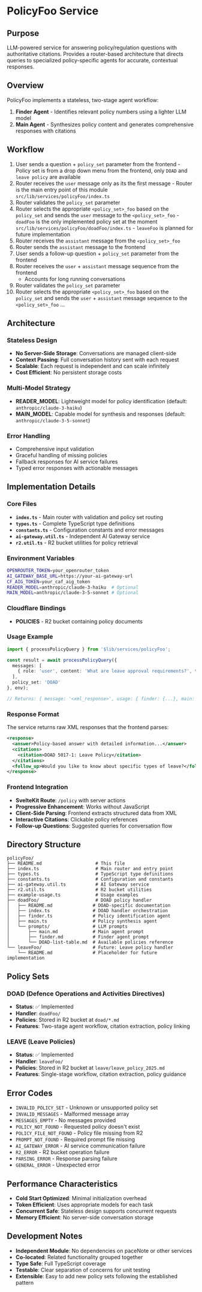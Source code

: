 # PolicyFoo Service

## Purpose
LLM-powered service for answering policy/regulation questions with authoritative citations. Provides a router-based architecture that directs queries to specialized policy-specific agents for accurate, contextual responses.

## Overview
PolicyFoo implements a stateless, two-stage agent workflow:
1. **Finder Agent** - Identifies relevant policy numbers using a lighter LLM model
2. **Main Agent** - Synthesizes policy content and generates comprehensive responses with citations

## Workflow
   1. User sends a question + `policy_set` parameter from the frontend
    - Policy set is from a drop down menu from the frontend, only `DOAD` and `leave policy` are available
   2. Router receives the `user` message only as its the first message
    - Router is the main entry point of this module `src/lib/services/policyFoo/index.ts`
   3. Router validates the `policy_set` parameter
   4. Router selects the appropriate `<policy_set>_foo` based on the `policy_set` and sends the `user` message to the `<policy_set>_foo`
    - `doadFoo` is the only implemented policy set at the moment `src/lib/services/policyFoo/doadFoo/index.ts`
    - `leaveFoo` is planned for future implementation
   5. Router receives the `assistant` message from the `<policy_set>_foo`
   6. Router sends the `assistant` message to the frontend
   7. User sends a follow-up question + `policy_set` parameter from the frontend
   8. Router receives the `user` + `assistant` message sequence from the frontend
      - Accounts for long running conversations
   9. Router validates the `policy_set` parameter
   10. Router selects the appropriate `<policy_set>_foo` based on the `policy_set` and sends the `user` + `assistant` message sequence to the `<policy_set>_foo`
   ...

## Architecture

### Stateless Design
- **No Server-Side Storage**: Conversations are managed client-side
- **Context Passing**: Full conversation history sent with each request
- **Scalable**: Each request is independent and can scale infinitely
- **Cost Efficient**: No persistent storage costs

### Multi-Model Strategy
- **READER_MODEL**: Lightweight model for policy identification (default: `anthropic/claude-3-haiku`)
- **MAIN_MODEL**: Capable model for synthesis and responses (default: `anthropic/claude-3-5-sonnet`)

### Error Handling
- Comprehensive input validation
- Graceful handling of missing policies
- Fallback responses for AI service failures
- Typed error responses with actionable messages

## Implementation Details

### Core Files
- **`index.ts`** - Main router with validation and policy set routing
- **`types.ts`** - Complete TypeScript type definitions
- **`constants.ts`** - Configuration constants and error messages
- **`ai-gateway.util.ts`** - Independent AI Gateway service
- **`r2.util.ts`** - R2 bucket utilities for policy retrieval

### Environment Variables
```bash
OPENROUTER_TOKEN=your_openrouter_token
AI_GATEWAY_BASE_URL=https://your-ai-gateway-url
CF_AIG_TOKEN=your_caf_aig_token
READER_MODEL=anthropic/claude-3-haiku  # Optional
MAIN_MODEL=anthropic/claude-3-5-sonnet # Optional
```

### Cloudflare Bindings
- **POLICIES** - R2 bucket containing policy documents

### Usage Example
```typescript
import { processPolicyQuery } from '$lib/services/policyFoo';

const result = await processPolicyQuery({
  messages: [
    { role: 'user', content: 'What are leave approval requirements?', timestamp: Date.now() }
  ],
  policy_set: 'DOAD'
}, env);

// Returns: { message: '<xml_response>', usage: { finder: {...}, main: {...} } }
```

### Response Format
The service returns raw XML responses that the frontend parses:
```xml
<response>
  <answer>Policy-based answer with detailed information...</answer>
  <citations>
    <citation>DOAD 5017-1: Leave Policy</citation>
  </citations>
  <follow_up>Would you like to know about specific types of leave?</follow_up>
</response>
```

### Frontend Integration
- **SvelteKit Route**: `/policy` with server actions
- **Progressive Enhancement**: Works without JavaScript
- **Client-Side Parsing**: Frontend extracts structured data from XML
- **Interactive Citations**: Clickable policy references
- **Follow-up Questions**: Suggested queries for conversation flow

## Directory Structure
```
policyFoo/
├── README.md                    # This file
├── index.ts                     # Main router and entry point
├── types.ts                     # TypeScript type definitions
├── constants.ts                 # Configuration and constants
├── ai-gateway.util.ts           # AI Gateway service
├── r2.util.ts                   # R2 bucket utilities
├── example-usage.ts             # Usage examples
├── doadFoo/                     # DOAD policy handler
│   ├── README.md               # DOAD-specific documentation
│   ├── index.ts                # DOAD handler orchestration
│   ├── finder.ts               # Policy identification agent
│   ├── main.ts                 # Policy synthesis agent
│   └── prompts/                # LLM prompts
│       ├── main.md             # Main agent prompt
│       ├── finder.md           # Finder agent prompt
│       └── DOAD-list-table.md  # Available policies reference
└── leaveFoo/                   # Future: Leave policy handler
    └── README.md               # Placeholder for future implementation
```

## Policy Sets

### DOAD (Defence Operations and Activities Directives)
- **Status**: ✅ Implemented
- **Handler**: `doadFoo/`  
- **Policies**: Stored in R2 bucket at `doad/*.md`
- **Features**: Two-stage agent workflow, citation extraction, policy linking

### LEAVE (Leave Policies)
- **Status**: ✅ Implemented
- **Handler**: `leaveFoo/`
- **Policies**: Stored in R2 bucket at `leave/leave_policy_2025.md`
- **Features**: Single-stage workflow, citation extraction, policy guidance

## Error Codes
- `INVALID_POLICY_SET` - Unknown or unsupported policy set
- `INVALID_MESSAGES` - Malformed message array
- `MESSAGES_EMPTY` - No messages provided
- `POLICY_NOT_FOUND` - Requested policy doesn't exist
- `POLICY_FILE_NOT_FOUND` - Policy file missing from R2
- `PROMPT_NOT_FOUND` - Required prompt file missing
- `AI_GATEWAY_ERROR` - AI service communication failure
- `R2_ERROR` - R2 bucket operation failure
- `PARSING_ERROR` - Response parsing failure
- `GENERAL_ERROR` - Unexpected error

## Performance Characteristics
- **Cold Start Optimized**: Minimal initialization overhead
- **Token Efficient**: Uses appropriate models for each task
- **Concurrent Safe**: Stateless design supports concurrent requests
- **Memory Efficient**: No server-side conversation storage

## Development Notes
- **Independent Module**: No dependencies on paceNote or other services
- **Co-located**: Related functionality grouped together
- **Type Safe**: Full TypeScript coverage
- **Testable**: Clear separation of concerns for unit testing
- **Extensible**: Easy to add new policy sets following the established pattern